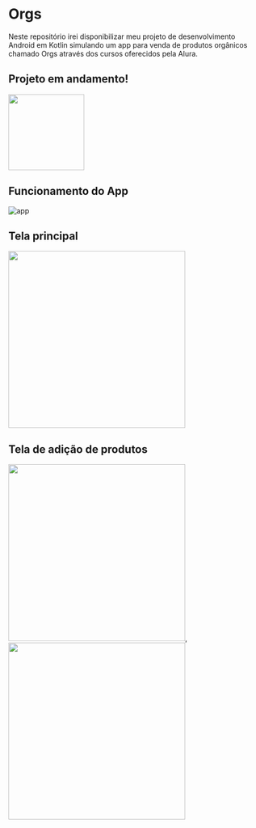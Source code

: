 # Orgs
Neste repositório irei disponibilizar meu projeto de desenvolvimento Android em Kotlin simulando um app para venda de produtos orgânicos chamado Orgs 
através dos cursos oferecidos pela Alura.

## Projeto em andamento!
<img src="https://user-images.githubusercontent.com/48964231/184055877-02e2db10-79a7-4d22-b444-5a6bc5554e1e.png" width="150">

## Funcionamento do App
![app](https://user-images.githubusercontent.com/48964231/191145600-31ef3ab1-3764-4a03-8986-a62e4e150ab4.gif)

## Tela principal
<img src="https://user-images.githubusercontent.com/48964231/186790133-46afb2fd-0825-472b-bc5c-3b46bc88a284.jpg" width="350">

## Tela de adição de produtos
<img src="https://user-images.githubusercontent.com/48964231/186790176-f71f92d0-d96b-4cca-a3a6-f32a1254b30e.jpg" width="350">,
<img src="https://user-images.githubusercontent.com/48964231/186790218-994045fb-f7c8-4e02-a584-0f063952cffe.jpg" width="350">
